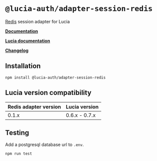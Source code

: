 # `@lucia-auth/adapter-session-redis`

[Redis](https://redis.io) session adapter for Lucia

**[Documentation](https://lucia-auth.vercel.app/learn/adapters/redis)**

**[Lucia documentation](https://lucia-auth.vercel.app)**

**[Changelog](https://github.com/pilcrowOnPaper/lucia-auth/blob/main/packages/session-adapter-redis/CHANGELOG.md)**

## Installation

```
npm install @lucia-auth/adapter-session-redis
```

## Lucia version compatibility

| Redis adapter version | Lucia version |
| --------------------- | ------------- |
| 0.1.x                 | 0.6.x - 0.7.x |

## Testing

Add a postgresql database url to `.env`.

```
npm run test
```
